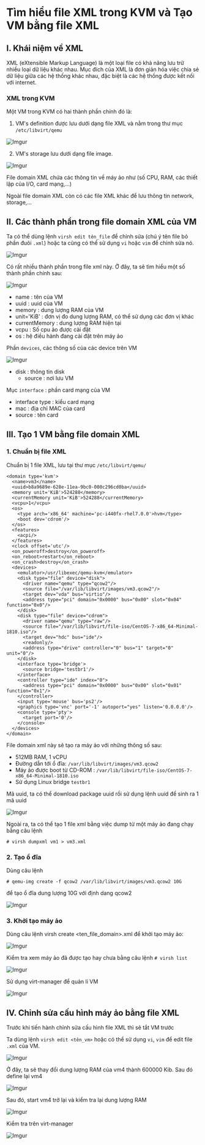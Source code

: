 # Tìm hiểu file XML trong KVM và Tạo VM bằng file XML

## I. Khái niệm về XML

XML (eXtensible Markup Language) là một loại file có khả năng lưu trữ nhiều loại dữ liệu khác nhau. Mục đích của XML là đơn giản hóa việc chia sẻ dữ liệu giữa các hệ thống khác nhau, đặc biệt là các hệ thống được kết nối với internet.

### XML trong KVM

Một VM trong KVM có hai thành phần chính đó là:

1. VM's definition được lưu dưới dạng file XML và nằm trong thư mục `/etc/libvirt/qemu` 

![Imgur](https://i.imgur.com/ynjSRpm.png)

2. VM's storage lưu dưới dạng file image.

![Imgur](https://i.imgur.com/vSPS5YF.png)

File domain XML chứa các thông tin về máy ảo như (số CPU, RAM, các thiết lập của I/O, card mạng,...)

Ngoài file domain XML còn có các file XML khác để lưu thông tin network, storage,...

## II. Các thành phần trong file domain XML của VM

Ta có thể dùng lệnh `virsh edit tên_file` để chỉnh sửa (chú ý tên file bỏ phần đuôi `.xml`) hoặc ta cũng có thể sử dụng `vi` hoặc `vim` để chỉnh sửa nó.

![Imgur](https://i.imgur.com/YL5dljv.png)

Có rất nhiều thành phần trong file xml này. Ở đây, ta sẽ tìm hiểu một số thành phần chính sau:

![Imgur](https://i.imgur.com/o2OpRHt.png)

- name : tên của VM
- uuid : uuid của VM
- memory : dung lượng RAM của VM
- unit='KiB' : đơn vị đo dung lượng RAM, có thể sử dụng các đơn vị khác
- currentMemory : dung lượng RAM hiện tại
- vcpu : Số cpu ảo được cài đặt
- os : hệ điều hành đang cài đặt trên máy ảo

Phần `devices`, các thông số của các device trên VM

![Imgur](https://i.imgur.com/TRlnjug.png)

- disk : thông tin disk
    - source : nơi lưu VM

Mục `interface` : phần card mạng của VM

- interface type : kiểu card mạng
- mac : địa chỉ MAC của card
- source : tên card

## III. Tạo 1 VM bằng file domain XML

### 1. Chuẩn bị file XML

Chuẩn bị 1 file XML, lưu tại thư mục `/etc/libvirt/qemu/`

```
<domain type='kvm'>
  <name>vm3</name>
  <uuid>b8a9689e-628e-11ea-9bc0-000c296cd0ba</uuid>
  <memory unit='KiB'>524288</memory>
  <currentMemory unit='KiB'>524288</currentMemory>
  <vcpu>1</vcpu>
  <os>
    <type arch='x86_64' machine='pc-i440fx-rhel7.0.0'>hvm</type>
    <boot dev='cdrom'/>
  </os>
  <features>
    <acpi/>
  </features>
  <clock offset='utc'/>
  <on_poweroff>destroy</on_poweroff>
  <on_reboot>restart</on_reboot>
  <on_crash>destroy</on_crash>
  <devices>
    <emulator>/usr/libexec/qemu-kvm</emulator>
    <disk type="file" device="disk">
      <driver name="qemu" type="qcow2"/>
      <source file="/var/lib/libvirt/images/vm3.qcow2"/>
      <target dev="vda" bus="virtio"/>
      <address type="pci" domain="0x0000" bus="0x00" slot="0x04" function="0x0"/>
    </disk>
    <disk type="file" device="cdrom">
      <driver name="qemu" type="raw"/>
      <source file="/var/lib/libvirt/file-iso/CentOS-7-x86_64-Minimal-1810.iso"/>
      <target dev="hdc" bus="ide"/>
      <readonly/>
      <address type="drive" controller="0" bus="1" target="0" unit="0"/>
    </disk>
    <interface type='bridge'>
      <source bridge='testbr1'/>
    </interface>
    <controller type="ide" index="0">
      <address type="pci" domain="0x0000" bus="0x00" slot="0x01" function="0x1"/>
    </controller>
    <input type='mouse' bus='ps2'/>
    <graphics type='vnc' port='-1' autoport="yes" listen='0.0.0.0'/>
    <console type='pty'>
      <target port='0'/>
    </console>
  </devices>
</domain>
```

File domain xml này sẽ tạo ra máy ảo với những thông số sau:

- 512MB RAM, 1 vCPU
- Đường dẫn tới ổ đĩa: `/var/lib/libvirt/images/vm3.qcow2`
- Máy ảo được boot từ CD-ROM : `/var/lib/libvirt/file-iso/CentOS-7-x86_64-Minimal-1810.iso`
- Sử dụng Linux bridge `testbr1`

Mã uuid, ta có thể download package uuid rồi sử dụng lệnh uuid để sinh ra 1 mã uuid

![Imgur](https://i.imgur.com/dVskJ6s.png)

Ngoài ra, ta có thể tạo 1 file xml bằng việc dump từ một máy ảo đang chạy bằng câu lệnh

    # virsh dumpxml vm1 > vm3.xml

### 2. Tạo ổ đĩa

Dùng câu lệnh

    # qemu-img create -f qcow2 /var/lib/libvirt/images/vm3.qcow2 10G

để tạo ổ đĩa dung lượng 10G với định dang qcow2

![Imgur](https://i.imgur.com/8rWyUbC.png)

### 3. Khởi tạo máy ảo

Dùng câu lệnh virsh create <ten_file_domain>.xml để khởi tạo máy ảo:

![Imgur](https://i.imgur.com/VaFR6XN.png)

Kiểm tra xem máy ảo đã được tạo hay chưa bằng câu lệnh `# virsh list`

![Imgur](https://i.imgur.com/SdwWHDe.png)

Sử dụng virt-manager để quản lí VM

![Imgur](https://i.imgur.com/pR0h6q5.png)

## IV. Chỉnh sửa cấu hình máy ảo bằng file XML

Trước khi tiến hành chỉnh sửa cấu hình file XML thì sẽ tắt VM trước

Ta dùng lệnh `virsh edit <tên_vm>` hoặc có thể sử dụng `vi`, `vim` để edit file `.xml` của VM.

![Imgur](https://i.imgur.com/QSyk6yK.png)

Ở đây, ta sẽ thay đổi dung lượng RAM của vm4 thành 600000 Kib. Sau đó define lại vm4

![Imgur](https://i.imgur.com/eElCupg.png)

Sau đó, start vm4 trở lại và kiểm tra lại dung lượng RAM

![Imgur](https://i.imgur.com/4KdntMT.png)

Kiểm tra trên virt-manager

![Imgur](https://i.imgur.com/woJ6K73.png)